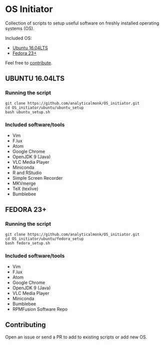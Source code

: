 # OS Initiator

Collection of scripts to setup useful software on freshly installed operating systems (OS).

Included OS:
- [Ubuntu 16.04LTS](#ubuntu16)
- [Fedora 23+](#fedora)

Feel free to [contribute](#contributing).

## UBUNTU 16.04LTS

### Running the script

```
git clone https://github.com/analyticalmonk/OS_initiator.git
cd OS_initiator/ubuntu/ubuntu_setup
bash ubuntu_setup.sh
```
### Included software/tools

- Vim
- F.lux
- Atom
- Google Chrome
- OpenJDK 9 (Java)
- VLC Media Player
- Miniconda
- R and RStudio
- Simple Screen Recorder
- MKVmerge
- TeX (texlive)
- Bumblebee

## FEDORA 23+

### Running the script

```
git clone https://github.com/analyticalmonk/OS_initiator.git
cd OS_initiator/ubuntu/fedora_setup
bash fedora_setup.sh
```
### Included software/tools

- Vim
- F.lux
- Atom
- Google Chrome
- OpenJDK 9 (Java)
- VLC Media Player
- Miniconda
- Bumblebee
- RPMFusion Software Repo

## Contributing

Open an issue or send a PR to add to existing scripts or add new OS.

